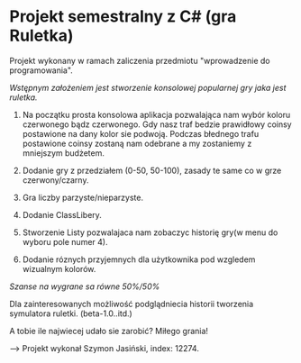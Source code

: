 # Projekt semestralny z C# (gra Ruletka)
Projekt wykonany w ramach zaliczenia przedmiotu "wprowadzenie do programowania".

 *Wstępnym założeniem jest stworzenie konsolowej popularnej gry jaka jest ruletka.*

1. Na początku prosta konsolowa aplikacja pozwalająca nam wybór koloru czerwonego bądz czerwonego.
Gdy nasz traf bedzie prawidłowy coinsy postawione na dany kolor sie podwoją.
Podczas błednego trafu postawione coinsy zostaną nam odebrane a my zostaniemy z mniejszym budżetem.

2. Dodanie gry z przedziałem (0-50, 50-100), zasady te same co w grze czerwony/czarny.

3. Gra liczby parzyste/nieparzyste.

4. Dodanie ClassLibery.

5. Stworzenie Listy pozwalajaca nam zobaczyc historię gry(w menu do wyboru pole numer 4).

6. Dodanie róznych przyjemnych dla użytkownika pod wzgledem wizualnym kolorów.

*Szanse na wygrane sa równe 50%/50%*

Dla zainteresowanych możliwość podglądniecia historii tworzenia symulatora ruletki.
(beta-1.0..itd.)

A tobie ile najwiecej udało sie zarobić? 
Miłego grania!



--> Projekt wykonał Szymon Jasiński, index: 12274.


